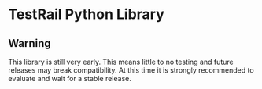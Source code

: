 # TestRail Python Library

## Warning
This library is still very early.  This means little to no testing and future releases may break compatibility.  At this time it is strongly recommended to evaluate and wait for a stable release. 
